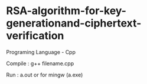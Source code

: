 # RSA-algorithm-for-key-generationand-ciphertext-verification

Programing Language - Cpp

Compile : g++ filename.cpp

Run : a.out or for mingw (a.exe)
